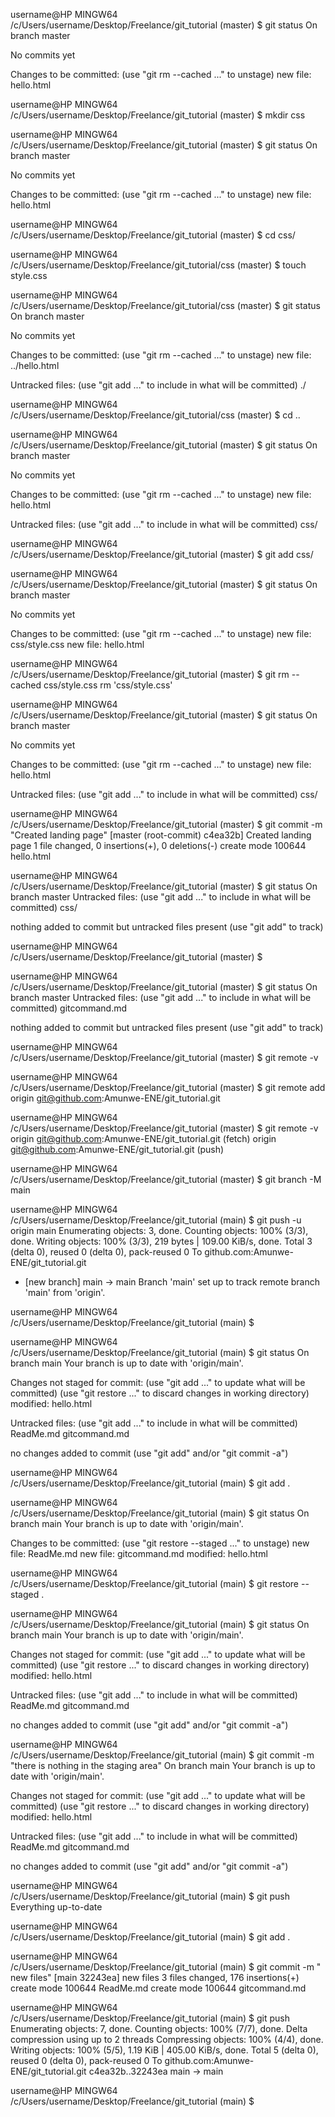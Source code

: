 
username@HP MINGW64 /c/Users/username/Desktop/Freelance/git_tutorial (master)
$ git status
On branch master

No commits yet

Changes to be committed:
  (use "git rm --cached <file>..." to unstage)
        new file:   hello.html


username@HP MINGW64 /c/Users/username/Desktop/Freelance/git_tutorial (master)
$ mkdir css

username@HP MINGW64 /c/Users/username/Desktop/Freelance/git_tutorial (master)
$ git status
On branch master

No commits yet

Changes to be committed:
  (use "git rm --cached <file>..." to unstage)
        new file:   hello.html


username@HP MINGW64 /c/Users/username/Desktop/Freelance/git_tutorial (master)
$ cd css/

username@HP MINGW64 /c/Users/username/Desktop/Freelance/git_tutorial/css (master)
$ touch style.css

username@HP MINGW64 /c/Users/username/Desktop/Freelance/git_tutorial/css (master)
$ git status
On branch master

No commits yet

Changes to be committed:
  (use "git rm --cached <file>..." to unstage)
        new file:   ../hello.html

Untracked files:
  (use "git add <file>..." to include in what will be committed)
        ./


username@HP MINGW64 /c/Users/username/Desktop/Freelance/git_tutorial/css (master)
$ cd ..

username@HP MINGW64 /c/Users/username/Desktop/Freelance/git_tutorial (master)
$ git status
On branch master

No commits yet

Changes to be committed:
  (use "git rm --cached <file>..." to unstage)
        new file:   hello.html

Untracked files:
  (use "git add <file>..." to include in what will be committed)
        css/


username@HP MINGW64 /c/Users/username/Desktop/Freelance/git_tutorial (master)
$ git add css/

username@HP MINGW64 /c/Users/username/Desktop/Freelance/git_tutorial (master)
$ git status
On branch master

No commits yet

Changes to be committed:
  (use "git rm --cached <file>..." to unstage)
        new file:   css/style.css
        new file:   hello.html


username@HP MINGW64 /c/Users/username/Desktop/Freelance/git_tutorial (master)
$ git rm --cached css/style.css
rm 'css/style.css'

username@HP MINGW64 /c/Users/username/Desktop/Freelance/git_tutorial (master)
$ git status
On branch master

No commits yet

Changes to be committed:
  (use "git rm --cached <file>..." to unstage)
        new file:   hello.html

Untracked files:
  (use "git add <file>..." to include in what will be committed)
        css/


username@HP MINGW64 /c/Users/username/Desktop/Freelance/git_tutorial (master)
$ git commit -m "Created landing page"
[master (root-commit) c4ea32b] Created landing page
 1 file changed, 0 insertions(+), 0 deletions(-)
 create mode 100644 hello.html

username@HP MINGW64 /c/Users/username/Desktop/Freelance/git_tutorial (master)
$ git status
On branch master
Untracked files:
  (use "git add <file>..." to include in what will be committed)
        css/

nothing added to commit but untracked files present (use "git add" to track)

username@HP MINGW64 /c/Users/username/Desktop/Freelance/git_tutorial (master)
$ 

username@HP MINGW64 /c/Users/username/Desktop/Freelance/git_tutorial (master)
$ git status
On branch master
Untracked files:
  (use "git add <file>..." to include in what will be committed)
        gitcommand.md

nothing added to commit but untracked files present (use "git add" to track)

username@HP MINGW64 /c/Users/username/Desktop/Freelance/git_tutorial (master)
$ git remote -v

username@HP MINGW64 /c/Users/username/Desktop/Freelance/git_tutorial (master)
$ git remote add origin git@github.com:Amunwe-ENE/git_tutorial.git

username@HP MINGW64 /c/Users/username/Desktop/Freelance/git_tutorial (master)
$ git remote -v
origin  git@github.com:Amunwe-ENE/git_tutorial.git (fetch)
origin  git@github.com:Amunwe-ENE/git_tutorial.git (push)

username@HP MINGW64 /c/Users/username/Desktop/Freelance/git_tutorial (master)
$ git branch -M main

username@HP MINGW64 /c/Users/username/Desktop/Freelance/git_tutorial (main)
$ git push -u origin main
Enumerating objects: 3, done.
Counting objects: 100% (3/3), done.
Writing objects: 100% (3/3), 219 bytes | 109.00 KiB/s, done.
Total 3 (delta 0), reused 0 (delta 0), pack-reused 0
To github.com:Amunwe-ENE/git_tutorial.git
 * [new branch]      main -> main
Branch 'main' set up to track remote branch 'main' from 'origin'.

username@HP MINGW64 /c/Users/username/Desktop/Freelance/git_tutorial (main)
$

username@HP MINGW64 /c/Users/username/Desktop/Freelance/git_tutorial (main)
$ git status
On branch main
Your branch is up to date with 'origin/main'.

Changes not staged for commit:
  (use "git add <file>..." to update what will be committed)
  (use "git restore <file>..." to discard changes in working directory)
        modified:   hello.html

Untracked files:
  (use "git add <file>..." to include in what will be committed)
        ReadMe.md
        gitcommand.md

no changes added to commit (use "git add" and/or "git commit -a")

username@HP MINGW64 /c/Users/username/Desktop/Freelance/git_tutorial (main)
$ git add .

username@HP MINGW64 /c/Users/username/Desktop/Freelance/git_tutorial (main)
$ git status
On branch main
Your branch is up to date with 'origin/main'.

Changes to be committed:
  (use "git restore --staged <file>..." to unstage)
        new file:   ReadMe.md
        new file:   gitcommand.md
        modified:   hello.html


username@HP MINGW64 /c/Users/username/Desktop/Freelance/git_tutorial (main)
$ git restore --staged .

username@HP MINGW64 /c/Users/username/Desktop/Freelance/git_tutorial (main)
$ git status
On branch main
Your branch is up to date with 'origin/main'.

Changes not staged for commit:
  (use "git add <file>..." to update what will be committed)
  (use "git restore <file>..." to discard changes in working directory)
        modified:   hello.html

Untracked files:
  (use "git add <file>..." to include in what will be committed)
        ReadMe.md
        gitcommand.md

no changes added to commit (use "git add" and/or "git commit -a")

username@HP MINGW64 /c/Users/username/Desktop/Freelance/git_tutorial (main)
$ git commit -m "there is nothing in the staging area"
On branch main
Your branch is up to date with 'origin/main'.

Changes not staged for commit:
  (use "git add <file>..." to update what will be committed)
  (use "git restore <file>..." to discard changes in working directory)
        modified:   hello.html

Untracked files:
  (use "git add <file>..." to include in what will be committed)
        ReadMe.md
        gitcommand.md

no changes added to commit (use "git add" and/or "git commit -a")

username@HP MINGW64 /c/Users/username/Desktop/Freelance/git_tutorial (main)
$ git push
Everything up-to-date

username@HP MINGW64 /c/Users/username/Desktop/Freelance/git_tutorial (main)
$ git add .

username@HP MINGW64 /c/Users/username/Desktop/Freelance/git_tutorial (main)
$ git commit -m " new files"
[main 32243ea]  new files
 3 files changed, 176 insertions(+)
 create mode 100644 ReadMe.md
 create mode 100644 gitcommand.md

username@HP MINGW64 /c/Users/username/Desktop/Freelance/git_tutorial (main)
$ git push
Enumerating objects: 7, done.
Counting objects: 100% (7/7), done.
Delta compression using up to 2 threads
Compressing objects: 100% (4/4), done.
Writing objects: 100% (5/5), 1.19 KiB | 405.00 KiB/s, done.
Total 5 (delta 0), reused 0 (delta 0), pack-reused 0
To github.com:Amunwe-ENE/git_tutorial.git
   c4ea32b..32243ea  main -> main

username@HP MINGW64 /c/Users/username/Desktop/Freelance/git_tutorial (main)
$
